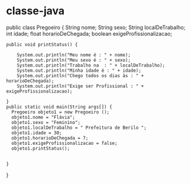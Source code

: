 # classe-java
public class Pregoeiro {
    String nome;
    String sexo;
    String localDeTrabalho;
    int idade;
    float horarioDeChegada;
    boolean exigeProfissionalizacao;
    
    public void printStatus() {
        
        System.out.println("Meu nome é : " + nome);
        System.out.println("Meu sexo é : " + sexo);
        System.out.println("Trabalho na  : " + localDeTrabalho);
        System.out.println("Minha idade é : " + idade);
        System.out.println("Chego todos os dias às : " + horarioDeChegada);
        System.out.println("Exige ser Profissional : " + exigeProfissionalizacao);

    }
    public static void main(String args[]) {
      Pregoeiro objeto1 = new Pregoeiro ();
      objeto1.nome = "Flávia";
      objeto1.sexo = "Feminino";
      objeto1.localDeTrabalho = " Prefeitura de Berilo ";
      objeto1.idade = 30;
      objeto1.horarioDeChegada = 7;
      objeto1.exigeProfissionalizacao = false;
      objeto1.printStatus();
      
      
    } 
}

